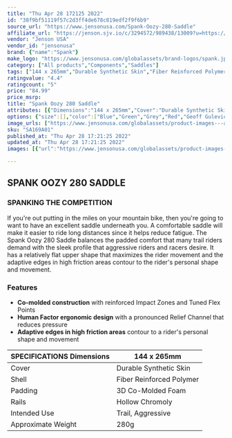 ```yaml
---
title: "Thu Apr 28 172125 2022"
id: "38f9bf51119f57c2d3ff4de678c819edf2f9f6b9"
source_url: "https://www.jensonusa.com/Spank-Oozy-280-Saddle"
affiliate_url: "https://jenson.sjv.io/c/3294572/989438/13009?u=https://www.jensonusa.com/Spank-Oozy-280-Saddle"
vendor: "Jenson USA"
vendor_id: "jensonusa"
brand: {"name":"Spank"}
make_logo: "https://www.jensonusa.com/globalassets/brand-logos/spank.jpg"
category: ["All products","Components","Saddles"]
tags: ["144 x 265mm","Durable Synthetic Skin","Fiber Reinforced Polymer","3D Co-Molded Foam","Hollow Chromoly","Trail, Aggressive","280g"]
ratingvalue: "4.4"
ratingcount: "5"
price: "84.99"
price_msrp: 
title: "Spank Oozy 280 Saddle"
attributes: [{"Dimensions":"144 x 265mm","Cover":"Durable Synthetic Skin","Shell":"Fiber Reinforced Polymer","Padding":"3D Co-Molded Foam","Rails":"Hollow Chromoly","Intended Use":"Trail, Aggressive","Approximate Weight":"280g"}]
options: {"size":[],"color":["Blue","Green","Grey","Red","Geoff Gulevich Edition","Black/Orange"],"availability":"Only 2 Left"}
image_urls: ["https://www.jensonusa.com/globalassets/product-images---all-assets/spank/sa169a01-blue.jpg"]
sku: "SA169A01"
published_at: "Thu Apr 28 17:21:25 2022"
updated_at: "Thu Apr 28 17:21:25 2022"
images: [{"url":"https://www.jensonusa.com/globalassets/product-images---all-assets/spank/sa169a01-blue.jpg","path":"full/711e4b457d9e26adf0445a25d218dfb99a976dec.jpg","checksum":"9d6ea4c926d640262ecd76765a7f1066","status":"downloaded"}]

---
```

## SPANK OOZY 280 SADDLE

### SPANKING THE COMPETITION

If you're out putting in the miles on your mountain bike, then you're going to
want to have an excellent saddle underneath you. A comfortable saddle will
make it easier to ride long distances since it helps reduce fatigue. The Spank
Oozy 280 Saddle balances the padded comfort that many trail riders demand with
the sleek profile that aggressive riders and racers desire. It has a
relatively flat upper shape that maximizes the rider movement and the adaptive
edges in high friction areas contour to the rider's personal shape and
movement.

### Features

  * **Co-molded construction** with reinforced Impact Zones and Tuned Flex Points
  * **Human Factor ergonomic design** with a pronounced Relief Channel that reduces pressure
  * **Adaptive edges in high friction areas** contour to a rider's personal shape and movement

SPECIFICATIONS Dimensions | 144 x 265mm  
---|---  
Cover | Durable Synthetic Skin  
Shell | Fiber Reinforced Polymer  
Padding | 3D Co-Molded Foam  
Rails | Hollow Chromoly  
Intended Use | Trail, Aggressive  
Approximate Weight | 280g

